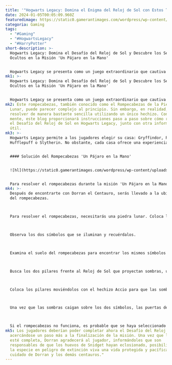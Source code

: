 ```yaml
---
title: '"Hogwarts Legacy: Domina el Enigma del Reloj de Sol con Estos Trucos"'
date: 2024-01-05T00:05:09.960Z
featuredimage: https://static0.gamerantimages.com/wordpress/wp-content/uploads/2024/01/how-to-solve-the-sundial-puzzle-in-hogwarts-legacy.jpg?q=50&fit=contain&w=1140&h=&dpr=1.5
categoria: Gaming
tags:
  - "#Gaming"
  - "#HogwartsLegacy"
  - "#HarryPotter"
short-description: >-
  Hogwarts Legacy: Domina el Desafío del Reloj de Sol y Descubre los Secretos
  Ocultos en la Misión 'Un Pájaro en la Mano'


  Hogwarts Legacy se presenta como un juego extraordinario que cautiva a jugadores de todos los ámbitos de la vida, especialmente a los fanáticos de los libros y películas de Harry Potter. Al igual que en el material fuente, Hogwarts Legacy presenta numerosos rompecabe
mk1: >-
  Hogwarts Legacy: Domina el Desafío del Reloj de Sol y Descubre los Secretos
  Ocultos en la Misión 'Un Pájaro en la Mano'


  Hogwarts Legacy se presenta como un juego extraordinario que cautiva a jugadores de todos los ámbitos de la vida, especialmente a los fanáticos de los libros y películas de Harry Potter. Al igual que en el material fuente, Hogwarts Legacy presenta numerosos rompecabezas que mantienen a los jugadores regresando por más. No obstante, algunos acertijos, como el Desafío del Reloj de Sol durante la misión 'Un Pájaro en la Mano', resultan más difíciles de resolver que otros.
mk2: Este rompecabezas, también conocido como el Rompecabezas de la Piedra
  Lunar, puede parecer complejo al principio. Sin embargo, en realidad, se puede
  resolver de manera bastante sencilla utilizando un único hechizo. Con esto en
  mente, este blog proporcionará instrucciones paso a paso sobre cómo resolver
  el Desafío del Reloj de Sol en Hogwarts Legacy, junto con otra información
  útil.
mk3: >-
  Hogwarts Legacy permite a los jugadores elegir su casa: Gryffindor, Ravenclaw,
  Hufflepuff o Slytherin. No obstante, cada casa ofrece una experiencia única.


  #### Solución del Rompecabezas 'Un Pájaro en la Mano'


  ![hl](https://static0.gamerantimages.com/wordpress/wp-content/uploads/2024/01/a-bird-in-the-hand-puzzle-solution.jpg?q=50&fit=crop&w=1500&dpr=1.5 "hl")


  Para resolver el rompecabezas durante la misión 'Un Pájaro en la Mano', sigue estos pasos:
mk4: >-
  Después de encontrarte con Dorran el Centauro, serás llevado a la ubicación
  del rompecabezas.



  Para resolver el rompecabezas, necesitarás una piedra lunar. Coloca la piedra lunar en el Reloj de Sol y dirígete hacia la puerta que necesita ser desbloqueada.



  Observa los dos símbolos que se iluminan y recuérdalos.



  Examina el suelo del rompecabezas para encontrar los mismos símbolos de la puerta.



  Busca los dos pilares frente al Reloj de Sol que proyectan sombras, uno para el círculo exterior y otro para el círculo interior.



  Coloca los pilares moviéndolos con el hechizo Accio para que las sombras caigan sobre los dos símbolos que se iluminaron anteriormente.



  Una vez que las sombras caigan sobre los dos símbolos, las puertas de la ruina se desbloquearán.



  Si el rompecabezas no funciona, es probable que se haya seleccionado un símbolo similar. Dos símbolos son parecidos, uno con un punto en el medio y otro sin él, así que mantente atento a esto.
mk5: Los jugadores deberían poder completar ahora el Desafío del Reloj de Sol,
  acercándose un paso más a la finalización de la misión. Una vez que la misión
  esté completa, Dorran agradecerá al jugador, informándoles que son
  responsables de que los huevos de Snidget hayan eclosionado, posibilitando que
  la especie en peligro de extinción viva una vida protegida y pacífica bajo el
  cuidado de Dorran y los demás centauros."
---
```

